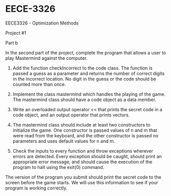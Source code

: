 EECE-3326
=========

EECE3326 - Optimization Methods

Project #1

Part b

In the second part of the project, complete the program that allows a user to play Mastermind
against the computer.

  1. Add the function checkIncorrect to the code class. The function is passed a guess as a
    parameter and returns the number of correct digits in the incorrect location. No digit in the
    guess or the code should be counted more than once.

  2. Implement the class mastermind which handles the playing of the game. The mastermind
    class should have a code object as a data member.

  3. Write an overloaded output operator << that prints the secret code in a code object, and
    an output operator that prints vectors.

  4. The mastermind class should include at least two constructors to initialize the game. One
    constructor is passed values of n and m that were read from the keyboard, and the other
    constructor is passed no parameters and uses default values for n and m.

  5. Check the inputs to every function and throw exceptions wherever errors are detected. Every
    exception should be caught, should print an appropriate error message, and should cause the
    execution of the program to halt using the exit(0) command.

The version of the program you submit should print the secret code to the screen before the game
starts. We will use this information to see if your program is working correctly.